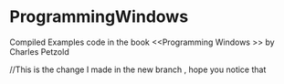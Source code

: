 # ProgrammingWindows
Compiled Examples code in the book &lt;&lt;Programming Windows >> by Charles Petzold 


//This is the change I made in the new branch , hope you notice that 
